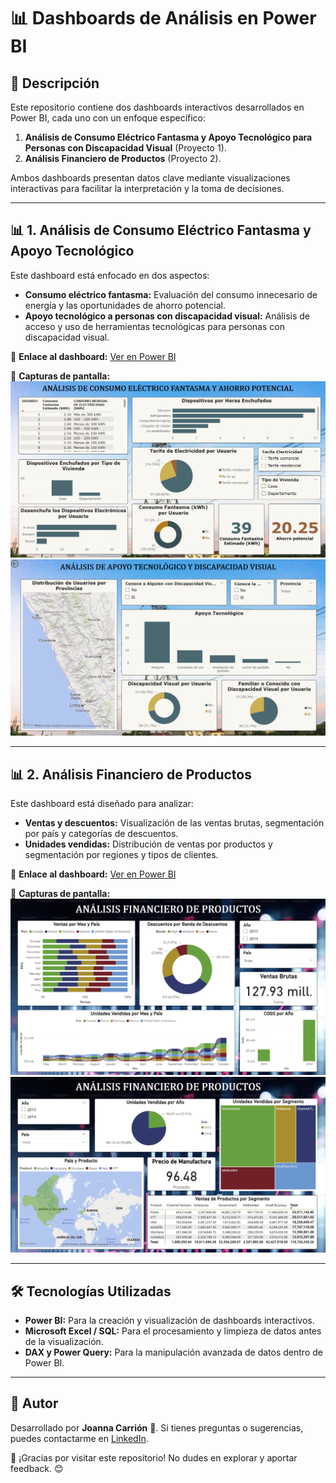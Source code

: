 # 📊 Dashboards de Análisis en Power BI

## 📌 Descripción
Este repositorio contiene dos dashboards interactivos desarrollados en Power BI, cada uno con un enfoque específico:

1. **Análisis de Consumo Eléctrico Fantasma y Apoyo Tecnológico para Personas con Discapacidad Visual** (Proyecto 1).
2. **Análisis Financiero de Productos** (Proyecto 2).

Ambos dashboards presentan datos clave mediante visualizaciones interactivas para facilitar la interpretación y la toma de decisiones.

---

## 📊 **1. Análisis de Consumo Eléctrico Fantasma y Apoyo Tecnológico**

Este dashboard está enfocado en dos aspectos:
- **Consumo eléctrico fantasma:** Evaluación del consumo innecesario de energía y las oportunidades de ahorro potencial.
- **Apoyo tecnológico a personas con discapacidad visual:** Análisis de acceso y uso de herramientas tecnológicas para personas con discapacidad visual.

🔗 **Enlace al dashboard:** [Ver en Power BI](https://app.powerbi.com/view?r=eyJrIjoiOWNlMzM1MjItOGNlYy00MmQwLWJjNDgtN2EwMTc4NmQ5MzU0IiwidCI6IjBlMGNiMDYwLTA5YWQtNDlmNS1hMDA1LTY4YjliNDlhYTFmNiIsImMiOjR9)

📸 **Capturas de pantalla:**
![Consumo Eléctrico](Proyecto_1/Parte_1.png)
![Apoyo Tecnológico](Proyecto_1/Parte_2.png)

---

## 📊 **2. Análisis Financiero de Productos**

Este dashboard está diseñado para analizar:
- **Ventas y descuentos:** Visualización de las ventas brutas, segmentación por país y categorías de descuentos.
- **Unidades vendidas:** Distribución de ventas por productos y segmentación por regiones y tipos de clientes.

🔗 **Enlace al dashboard:** [Ver en Power BI](https://app.powerbi.com/view?r=eyJrIjoiOWNlMzM1MjItOGNlYy00MmQwLWJjNDgtN2EwMTc4NmQ5MzU0IiwidCI6IjBlMGNiMDYwLTA5YWQtNDlmNS1hMDA1LTY4YjliNDlhYTFmNiIsImMiOjR9)

📸 **Capturas de pantalla:**
![Análisis Financiero 1](Proyecto_2/Parte_1.png)
![Análisis Financiero 2](Proyecto_2/Parte_2.png)

---

## 🛠 **Tecnologías Utilizadas**

- **Power BI:** Para la creación y visualización de dashboards interactivos.
- **Microsoft Excel / SQL:** Para el procesamiento y limpieza de datos antes de la visualización.
- **DAX y Power Query:** Para la manipulación avanzada de datos dentro de Power BI.

---

## 📢 **Autor**
Desarrollado por **Joanna Carrión** 🚀.
Si tienes preguntas o sugerencias, puedes contactarme en [LinkedIn](https://www.linkedin.com/in/joanna-carrion-perez/).

📌 ¡Gracias por visitar este repositorio! No dudes en explorar y aportar feedback. 😊

